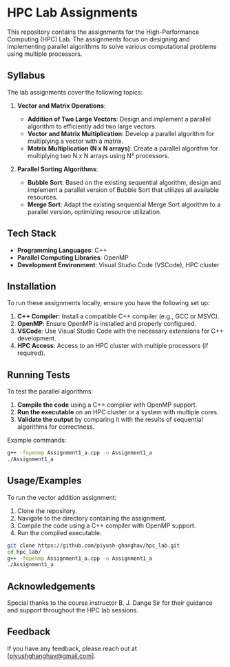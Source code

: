 # HPC Lab Assignments

This repository contains the assignments for the High-Performance Computing (HPC) Lab. The assignments focus on designing and implementing parallel algorithms to solve various computational problems using multiple processors.

## Syllabus

The lab assignments cover the following topics:

1. **Vector and Matrix Operations**: 
   - **Addition of Two Large Vectors**: Design and implement a parallel algorithm to efficiently add two large vectors.
   - **Vector and Matrix Multiplication**: Develop a parallel algorithm for multiplying a vector with a matrix.
   - **Matrix Multiplication (N x N arrays)**: Create a parallel algorithm for multiplying two N x N arrays using N² processors.

2. **Parallel Sorting Algorithms**:
   - **Bubble Sort**: Based on the existing sequential algorithm, design and implement a parallel version of Bubble Sort that utilizes all available resources.
   - **Merge Sort**: Adapt the existing sequential Merge Sort algorithm to a parallel version, optimizing resource utilization.

## Tech Stack

- **Programming Languages**: C++
- **Parallel Computing Libraries**: OpenMP
- **Development Environment**: Visual Studio Code (VSCode), HPC cluster

## Installation

To run these assignments locally, ensure you have the following set up:

1. **C++ Compiler**: Install a compatible C++ compiler (e.g., GCC or MSVC).
2. **OpenMP**: Ensure OpenMP is installed and properly configured.
3. **VSCode**: Use Visual Studio Code with the necessary extensions for C++ development.
4. **HPC Access**: Access to an HPC cluster with multiple processors (if required).

## Running Tests

To test the parallel algorithms:

1. **Compile the code** using a C++ compiler with OpenMP support.
2. **Run the executable** on an HPC cluster or a system with multiple cores.
3. **Validate the output** by comparing it with the results of sequential algorithms for correctness.

Example commands:
```bash
g++ -fopenmp Assignment1_a.cpp -o Assignment1_a
./Assignment1_a
```
## Usage/Examples

To run the vector addition assignment:

1. Clone the repository.
2. Navigate to the directory containing the assignment.
3. Compile the code using a C++ compiler with OpenMP support.
4. Run the compiled executable.

```bash
git clone https://github.com/piyush-ghanghav/hpc_lab.git
cd hpc_lab/
g++ -fopenmp Assignment1_a.cpp -o Assignment1_a
./Assignment1_a
```


## Acknowledgements

Special thanks to the course instructor B. J. Dange Sir for their guidance and support throughout the HPC lab sessions.


## Feedback

If you have any feedback, please reach out at [piyushghanghav@gmail.com].
